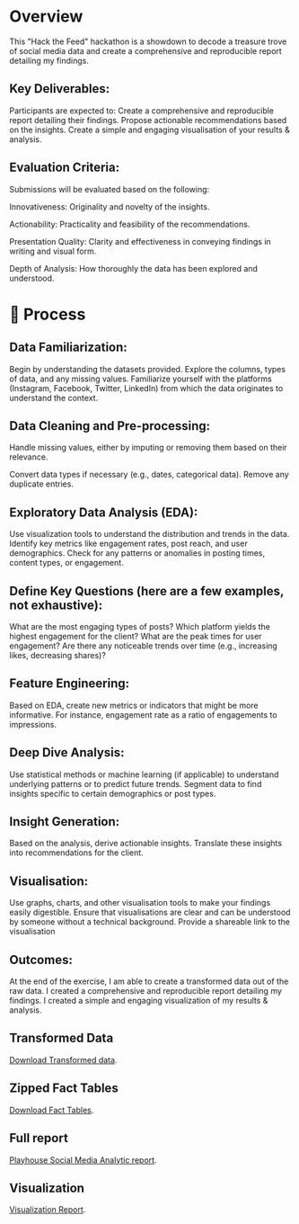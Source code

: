 # Overview
This "Hack the Feed" hackathon is a showdown to decode a treasure trove of social media data and create a comprehensive and reproducible report detailing my findings.

## Key Deliverables:
Participants are expected to:
Create a comprehensive and reproducible report detailing their findings.
Propose actionable recommendations based on the insights.
Create a simple and engaging visualisation of your results & analysis.

## Evaluation Criteria:
Submissions will be evaluated based on the following:

Innovativeness:
Originality and novelty of the insights.

Actionability:
Practicality and feasibility of the recommendations.

Presentation Quality:
Clarity and effectiveness in conveying findings in writing and visual form.

Depth of Analysis:
How thoroughly the data has been explored and understood.

# 👣 Process
## Data Familiarization: 
Begin by understanding the datasets provided. Explore the columns, types of data, and any missing values.
Familiarize yourself with the platforms (Instagram, Facebook, Twitter, LinkedIn) from which the data originates to understand the context.


## Data Cleaning and Pre-processing: 
Handle missing values, either by imputing or removing them based on their relevance.

Convert data types if necessary (e.g., dates, categorical data).
Remove any duplicate entries.

## Exploratory Data Analysis (EDA): 
Use visualization tools to understand the distribution and trends in the data.
Identify key metrics like engagement rates, post reach, and user demographics.
Check for any patterns or anomalies in posting times, content types, or engagement.

## Define Key Questions (here are a few examples, not exhaustive): 
What are the most engaging types of posts?
Which platform yields the highest engagement for the client?
What are the peak times for user engagement?
Are there any noticeable trends over time (e.g., increasing likes, decreasing shares)?

## Feature Engineering: 
Based on EDA, create new metrics or indicators that might be more informative. For instance, engagement rate as a ratio of engagements to impressions.

## Deep Dive Analysis: 
Use statistical methods or machine learning (if applicable) to understand underlying patterns or to predict future trends.
Segment data to find insights specific to certain demographics or post types.

## Insight Generation: 
Based on the analysis, derive actionable insights.
Translate these insights into recommendations for the client.

 ## Visualisation: 
Use graphs, charts, and other visualisation tools to make your findings easily digestible.
Ensure that visualisations are clear and can be understood by someone without a technical background.
Provide a shareable link to the visualisation

## Outcomes: 
At the end of the exercise, I am able to create a transformed data out of the raw data. 
I created a comprehensive and reproducible report detailing my findings.
I created a simple and engaging visualization of my results & analysis.

## Transformed Data
[Download Transformed data](https://docs.google.com/spreadsheets/d/1UogJZ6YHSahmBy0IGEtoiGif7lBEI1kNa5jBA0sl-80/edit?usp=sharing).

## Zipped Fact Tables
[Download Fact Tables](https://drive.google.com/file/d/1tjW7aoDntIpJ9-JUm7mHqbmQzeg_DGsJ/view?usp=sharing).

## Full report
[Playhouse Social Media Analytic report](https://drive.google.com/file/d/1gQ_RoWpYPFc3pRFAe_9sdCX7OPDOTpIq/view?usp=sharing).

## Visualization
[Visualization Report](https://drive.google.com/file/d/1COLV9zfWKqC75mQyHVitKtUPGCyJXPGP/view?usp=sharing).
